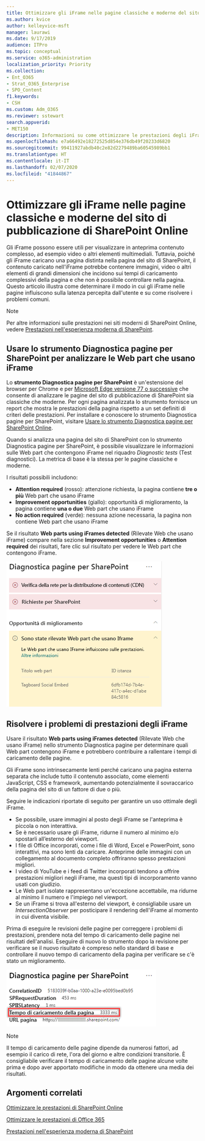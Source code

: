 ```yaml
---
title: Ottimizzare gli iFrame nelle pagine classiche e moderne del sito di pubblicazione di SharePoint Online
ms.author: kvice
author: kelleyvice-msft
manager: laurawi
ms.date: 9/17/2019
audience: ITPro
ms.topic: conceptual
ms.service: o365-administration
localization_priority: Priority
ms.collection:
- Ent_O365
- Strat_O365_Enterprise
- SPO_Content
f1.keywords:
- CSH
ms.custom: Adm_O365
ms.reviewer: sstewart
search.appverid:
- MET150
description: Informazioni su come ottimizzare le prestazioni degli iFrame nelle pagine classiche e moderne del sito di pubblicazione di SharePoint Online.
ms.openlocfilehash: e7a66492e18272525d854e376db49f20233d6820
ms.sourcegitcommit: 99411927abdb40c2e82d2279489ba60545989bb1
ms.translationtype: HT
ms.contentlocale: it-IT
ms.lasthandoff: 02/07/2020
ms.locfileid: "41844867"
---
```

# <a name="optimize-iframes-in-sharepoint-online-modern-and-classic-publishing-site-pages"></a>Ottimizzare gli iFrame nelle pagine classiche e moderne del sito di pubblicazione di SharePoint Online

Gli iFrame possono essere utili per visualizzare in anteprima contenuto complesso, ad esempio video o altri elementi multimediali. Tuttavia, poiché gli iFrame caricano una pagina distinta nella pagina del sito di SharePoint, il contenuto caricato nell'iFrame potrebbe contenere immagini, video o altri elementi di grandi dimensioni che incidono sui tempi di caricamento complessivi della pagina e che non è possibile controllare nella pagina. Questo articolo illustra come determinare il modo in cui gli iFrame nelle pagine influiscono sulla latenza percepita dall'utente e su come risolvere i problemi comuni.

>[!NOTE]
>Per altre informazioni sulle prestazioni nei siti moderni di SharePoint Online, vedere [Prestazioni nell'esperienza moderna di SharePoint](https://docs.microsoft.com/sharepoint/modern-experience-performance).

## <a name="use-the-page-diagnostics-for-sharepoint-tool-to-analyze-web-parts-using-iframes"></a>Usare lo strumento Diagnostica pagine per SharePoint per analizzare le Web part che usano iFrame

Lo **strumento Diagnostica pagine per SharePoint** è un'estensione del browser per Chrome e per [Microsoft Edge versione 77 o successive](https://www.microsoftedgeinsider.com/download?form=MI13E8&OCID=MI13E8) che consente di analizzare le pagine del sito di pubblicazione di SharePoint sia classiche che moderne. Per ogni pagina analizzata lo strumento fornisce un report che mostra le prestazioni della pagina rispetto a un set definiti di criteri delle prestazioni. Per installare e conoscere lo strumento Diagnostica pagine per SharePoint, visitare [Usare lo strumento Diagnostica pagine per SharePoint Online](page-diagnostics-for-spo.md).

Quando si analizza una pagina del sito di SharePoint con lo strumento Diagnostica pagine per SharePoint, è possibile visualizzare le informazioni sulle Web part che contengono iFrame nel riquadro _Diagnostic tests_ (Test diagnostici). La metrica di base è la stessa per le pagine classiche e moderne.

I risultati possibili includono:

- **Attention required** (rosso): attenzione richiesta, la pagina contiene **tre o più** Web part che usano iFrame
- **Improvement opportunities** (giallo): opportunità di miglioramento, la pagina contiene **una o due** Web part che usano iFrame
- **No action required** (verde): nessuna azione necessaria, la pagina non contiene Web part che usano iFrame

Se il risultato **Web parts using iFrames detected** (Rilevate Web che usano iFrame) compare nella sezione **Improvement opportunities** o **Attention required** dei risultati, fare clic sul risultato per vedere le Web part che contengono iFrame.

![Risultato dello strumento Diagnostica pagine](media/modern-portal-optimization/pagediag-iframe-yellow.png)

## <a name="remediate-iframe-performance-issues"></a>Risolvere i problemi di prestazioni degli iFrame

Usare il risultato **Web parts using iFrames detected** (Rilevate Web che usano iFrame) nello strumento Diagnostica pagine per determinare quali Web part contengono iFrame e potrebbero contribuire a rallentare i tempi di caricamento delle pagine.

Gli iFrame sono intrinsecamente lenti perché caricano una pagina esterna separata che include tutto il contenuto associato, come elementi JavaScript, CSS e framework, aumentando potenzialmente il sovraccarico della pagina del sito di un fattore di due o più.

Seguire le indicazioni riportate di seguito per garantire un uso ottimale degli iFrame.

- Se possibile, usare immagini al posto degli iFrame se l'anteprima è piccola o non interattiva.
- Se è necessario usare gli iFrame, ridurne il numero al minimo e/o spostarli all’esterno del viewport.
- I file di Office incorporati, come i file di Word, Excel e PowerPoint, sono interattivi, ma sono lenti da caricare. Anteprime delle immagini con un collegamento al documento completo offriranno spesso prestazioni migliori.
- I video di YouTube e i feed di Twitter incorporati tendono a offrire prestazioni migliori negli iFrame, ma questi tipi di incorporamento vanno usati con giudizio.
- Le Web part isolate rappresentano un'eccezione accettabile, ma ridurne al minimo il numero e l'impiego nel viewport.
- Se un iFrame si trova all'esterno del viewport, è consigliabile usare un _IntersectionObserver_ per posticipare il rendering dell'iFrame al momento in cui diventa visibile.

Prima di eseguire le revisioni delle pagine per correggere i problemi di prestazioni, prendere nota del tempo di caricamento delle pagine nei risultati dell'analisi. Eseguire di nuovo lo strumento dopo la revisione per verificare se il nuovo risultato è compreso nello standard di base e controllare il nuovo tempo di caricamento della pagina per verificare se c'è stato un miglioramento.

![Risultati del tempo di caricamento delle pagine](media/modern-portal-optimization/pagediag-page-load-time.png)

>[!NOTE]
>Il tempo di caricamento delle pagine dipende da numerosi fattori, ad esempio il carico di rete, l'ora del giorno e altre condizioni transitorie. È consigliabile verificare il tempo di caricamento delle pagine alcune volte prima e dopo aver apportato modifiche in modo da ottenere una media dei risultati.

## <a name="related-topics"></a>Argomenti correlati

[Ottimizzare le prestazioni di SharePoint Online](tune-sharepoint-online-performance.md)

[Ottimizzare le prestazioni di Office 365](tune-office-365-performance.md)

[Prestazioni nell'esperienza moderna di SharePoint](https://docs.microsoft.com/sharepoint/modern-experience-performance)
